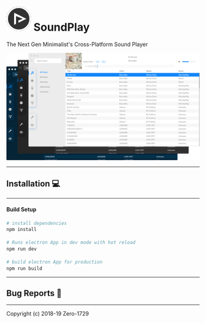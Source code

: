 # ![](static/icons/icon_64x64.png) SoundPlay

The Next Gen Minimalist's Cross-Platform Sound Player

![screenshot](./screenshot.png)

---

## Installation :computer:

---

#### Build Setup

``` bash
# install dependencies
npm install

# Runs electron App in dev mode with hot reload
npm run dev

# build electron App for production
npm run build
```
---

## Bug Reports :bug:

---

Copyright (c) 2018-19 Zero-1729

